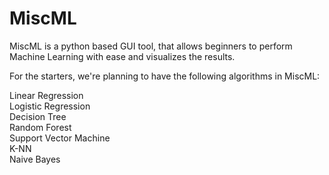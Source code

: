 # MiscML

MiscML is a python based GUI tool, that allows beginners to perform Machine Learning with ease and visualizes the results.

For the starters, we're planning to have the following algorithms in MiscML:

Linear Regression <br>
Logistic Regression<br>
Decision Tree<br>
Random Forest<br>
Support Vector Machine<br>
K-NN <br>
Naive Bayes
